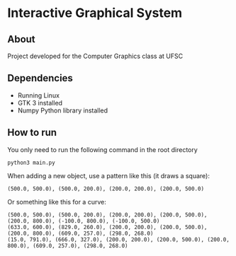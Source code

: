 # Interactive Graphical System

## About

Project developed for the Computer Graphics class at UFSC

## Dependencies

- Running Linux
- GTK 3 installed
- Numpy Python library installed

## How to run

You only need to run the following command in the root directory
```
python3 main.py
```

When adding a new object, use a pattern like this (it draws a square):

```
(500.0, 500.0), (500.0, 200.0), (200.0, 200.0), (200.0, 500.0)
```

Or something like this for a curve:

```
(500.0, 500.0), (500.0, 200.0), (200.0, 200.0), (200.0, 500.0), (200.0, 800.0), (-100.0, 800.0), (-100.0, 500.0)
(633.0, 600.0), (829.0, 260.0), (200.0, 200.0), (200.0, 500.0), (200.0, 800.0), (609.0, 257.0), (298.0, 268.0)
(15.0, 791.0), (666.0, 327.0), (200.0, 200.0), (200.0, 500.0), (200.0, 800.0), (609.0, 257.0), (298.0, 268.0)
```